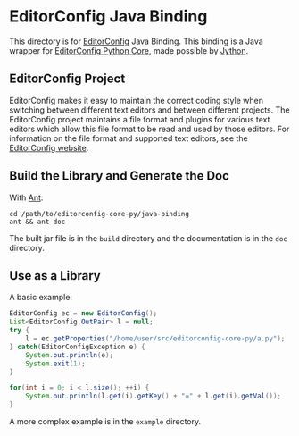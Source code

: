 # EditorConfig Java Binding

This directory is for [EditorConfig][] Java Binding. This binding is a Java
wrapper for [EditorConfig Python Core][], made possible by [Jython][].

## EditorConfig Project

EditorConfig makes it easy to maintain the correct coding style when switching
between different text editors and between different projects.  The
EditorConfig project maintains a file format and plugins for various text
editors which allow this file format to be read and used by those editors.  For
information on the file format and supported text editors, see the
[EditorConfig website][EditorConfig].

## Build the Library and Generate the Doc

With [Ant][]:

    cd /path/to/editorconfig-core-py/java-binding
    ant && ant doc

The built jar file is in the `build` directory and the documentation is in the
`doc` directory.

## Use as a Library

A basic example:

```java
EditorConfig ec = new EditorConfig();
List<EditorConfig.OutPair> l = null;
try {
    l = ec.getProperties("/home/user/src/editorconfig-core-py/a.py");
} catch(EditorConfigException e) {
    System.out.println(e);
    System.exit(1);
}

for(int i = 0; i < l.size(); ++i) {
    System.out.println(l.get(i).getKey() + "=" + l.get(i).getVal());
}
```

A more complex example is in the `example` directory.

[EditorConfig]: http://editorconfig.org
[EditorConfig Python Core]: https://github.com/editorconfig/editorconfig-core-py
[Jython]: http://www.jython.org
[Ant]: ant.apache.org
